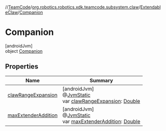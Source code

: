 //[TeamCode](../../../../index.md)/[org.robotics.robotics.xdk.teamcode.subsystem.claw](../../index.md)/[ExtendableClaw](../index.md)/[Companion](index.md)

# Companion

[androidJvm]\
object [Companion](index.md)

## Properties

| Name | Summary |
|---|---|
| [clawRangeExpansion](claw-range-expansion.md) | [androidJvm]<br>@[JvmStatic](https://kotlinlang.org/api/latest/jvm/stdlib/kotlin.jvm/-jvm-static/index.html)<br>var [clawRangeExpansion](claw-range-expansion.md): [Double](https://kotlinlang.org/api/latest/jvm/stdlib/kotlin/-double/index.html) |
| [maxExtenderAddition](max-extender-addition.md) | [androidJvm]<br>@[JvmStatic](https://kotlinlang.org/api/latest/jvm/stdlib/kotlin.jvm/-jvm-static/index.html)<br>var [maxExtenderAddition](max-extender-addition.md): [Double](https://kotlinlang.org/api/latest/jvm/stdlib/kotlin/-double/index.html) |
